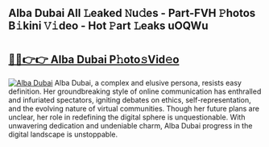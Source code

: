 ## Alba Dubai All 𝙻eaked 𝙽u𝚍es - Part-FVH 𝙿hotos B𝚒kini 𝚅𝚒deo - Hot 𝙿art 𝙻eaks uOQWu

# <h2><a href="http://ld48oo1.urlbe.top/?page=Alba+Dubai">🔗🔗👉👉 Alba Dubai P𝚑oto𝚜Vid𝚎o</a></h2>

[![Alba Dubai](https://i.imgur.com/eBuTRDB.gif)](http://ld48oo1.urlbe.top/?page=Alba+Dubai)
Alba Dubai, a complex and elusive persona, resists easy definition. Her groundbreaking style of online communication has enthralled and infuriated spectators, igniting debates on ethics, self-representation, and the evolving nature of virtual communities. Though her future plans are unclear, her role in redefining the digital sphere is unquestionable. With unwavering dedication and undeniable charm, Alba Dubai progress in the digital landscape is unstoppable.
